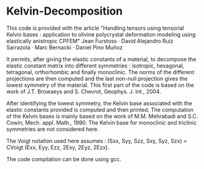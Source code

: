 # Kelvin-Decomposition
This code is provided with the article "Handling tensors using tensorial Kelvin bases : application to olivine polycrystal deformation modeling using elastically anistropic CPFEM" Jean Furstoss · David Alejandro Ruiz Sarrazola · Marc Bernacki · Daniel Pino Muñoz

It permits, after giving the elastic constants of a material, to decompose the elastic constant matrix into different symmetries : isotropic, hexagonal, tetragonal, orthorhombic and finally monoclinic. The norms of the different projections are then computed and the last non-null projection gives the lowest symmetry of the material. This first part of the code is based on the work of J.T. Browaeys and S. Chevrot, Geophys. J. Int., 2004.

After identifying the lowest symmetry, the Kelvin base associated with the elastic constants provided is computed and then printed. The computation of the Kelvin bases is mainly based on the work of M.M. Mehrabadi and S.C. Cowin, Mech. appl. Math., 1990. The Kelvin base for monoclinic and triclinic symmetries are not considered here.

The Voigt notation used here assumes : (Sxx, Syy, Szz, Sxy, Syz, Szx) = CVoigt (Exx, Eyy, Ezz, 2Exy, 2Eyz, 2Ezx).

The code compilation can be done using gcc.
